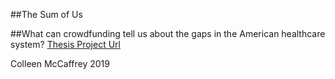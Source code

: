 ##The Sum of Us

##What can crowdfunding tell us about the gaps in the American healthcare system?
[Thesis Project Url](https://colmccaffrey.github.io/thesis)

Colleen McCaffrey 2019
